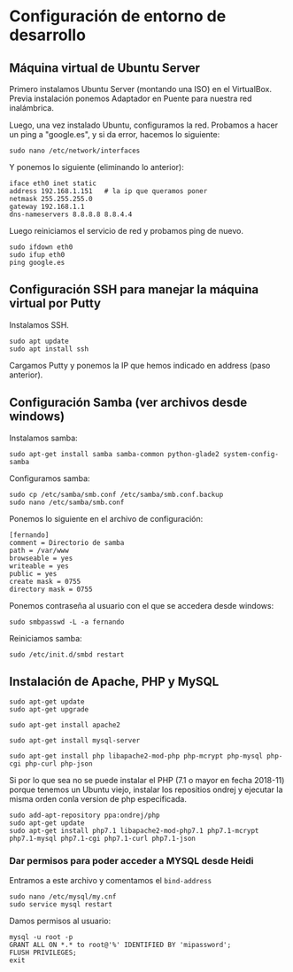 # Configuración de entorno de desarrollo

## Máquina virtual de Ubuntu Server

Primero instalamos Ubuntu Server (montando una ISO) en el VirtualBox. Previa instalación ponemos Adaptador en Puente para nuestra red inalámbrica.

Luego, una vez instalado Ubuntu, configuramos la red. Probamos a hacer un ping a "google.es", y si da error, hacemos lo siguiente:

    sudo nano /etc/network/interfaces
  
Y ponemos lo siguiente (eliminando lo anterior):
  
    iface eth0 inet static
    address 192.168.1.151   # la ip que queramos poner
    netmask 255.255.255.0
    gateway 192.168.1.1
    dns-nameservers 8.8.8.8 8.8.4.4
  
Luego reiniciamos el servicio de red y probamos ping de nuevo.

    sudo ifdown eth0
    sudo ifup eth0
    ping google.es
  
## Configuración SSH para manejar la máquina virtual por Putty

Instalamos SSH.

    sudo apt update
    sudo apt install ssh
    
Cargamos Putty y ponemos la IP que hemos indicado en address (paso anterior).

## Configuración Samba (ver archivos desde windows)

Instalamos samba:
    
    sudo apt-get install samba samba-common python-glade2 system-config-samba

Configuramos samba:
    
    sudo cp /etc/samba/smb.conf /etc/samba/smb.conf.backup
    sudo nano /etc/samba/smb.conf
    
Ponemos lo siguiente en el archivo de configuración:

    [fernando]
    comment = Directorio de samba
    path = /var/www
    browseable = yes
    writeable = yes
    public = yes
    create mask = 0755
    directory mask = 0755
    
Ponemos contraseña al usuario con el que se accedera desde windows:

    sudo smbpasswd -L -a fernando

Reiniciamos samba:

    sudo /etc/init.d/smbd restart

## Instalación de Apache, PHP y MySQL

    sudo apt-get update
    sudo apt-get upgrade
    
    sudo apt-get install apache2
    
    sudo apt-get install mysql-server
    
    sudo apt-get install php libapache2-mod-php php-mcrypt php-mysql php-cgi php-curl php-json
    
Si por lo que sea no se puede instalar el PHP (7.1 o mayor en fecha 2018-11) porque tenemos un Ubuntu viejo, instalar los repositios ondrej y ejecutar la misma orden conla version de php especificada.

    sudo add-apt-repository ppa:ondrej/php
    sudo apt-get update
    sudo apt-get install php7.1 libapache2-mod-php7.1 php7.1-mcrypt php7.1-mysql php7.1-cgi php7.1-curl php7.1-json
    
### Dar permisos para poder acceder a MYSQL desde Heidi

Entramos a este archivo y comentamos el `bind-address`
    
    sudo nano /etc/mysql/my.cnf
    sudo service mysql restart
    
Damos permisos al usuario:

    mysql -u root -p
    GRANT ALL ON *.* to root@'%' IDENTIFIED BY 'mipassword';
    FLUSH PRIVILEGES;
    exit
    
  
    
